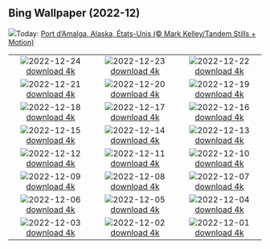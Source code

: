 ## Bing Wallpaper (2022-12)
![](https://www.bing.com/th?id=OHR.AmalgaTree_FR-CA9334629575_UHD.jpg&w=1000)Today: [Port d’Amalga, Alaska, États-Unis (© Mark Kelley/Tandem Stills + Motion)](https://www.bing.com/th?id=OHR.AmalgaTree_FR-CA9334629575_UHD.jpg)

|      |      |      |
| :----: | :----: | :----: |
|![](https://www.bing.com/th?id=OHR.GentooGrievances_FR-CA9383210910_UHD.jpg&pid=hp&w=384&h=216&rs=1&c=4)2022-12-24 [download 4k](https://www.bing.com/th?id=OHR.GentooGrievances_FR-CA9383210910_UHD.jpg)|![](https://www.bing.com/th?id=OHR.TreeGaleriesLafayette_FR-CA9283663629_UHD.jpg&pid=hp&w=384&h=216&rs=1&c=4)2022-12-23 [download 4k](https://www.bing.com/th?id=OHR.TreeGaleriesLafayette_FR-CA9283663629_UHD.jpg)|![](https://www.bing.com/th?id=OHR.SolarHalo_FR-CA9232827321_UHD.jpg&pid=hp&w=384&h=216&rs=1&c=4)2022-12-22 [download 4k](https://www.bing.com/th?id=OHR.SolarHalo_FR-CA9232827321_UHD.jpg)|
|![](https://www.bing.com/th?id=OHR.PalaceBelvedere_FR-CA9162222925_UHD.jpg&pid=hp&w=384&h=216&rs=1&c=4)2022-12-21 [download 4k](https://www.bing.com/th?id=OHR.PalaceBelvedere_FR-CA9162222925_UHD.jpg)|![](https://www.bing.com/th?id=OHR.WinterberryBush_FR-CA9110569957_UHD.jpg&pid=hp&w=384&h=216&rs=1&c=4)2022-12-20 [download 4k](https://www.bing.com/th?id=OHR.WinterberryBush_FR-CA9110569957_UHD.jpg)|![](https://www.bing.com/th?id=OHR.SouthBeach_FR-CA9046426342_UHD.jpg&pid=hp&w=384&h=216&rs=1&c=4)2022-12-19 [download 4k](https://www.bing.com/th?id=OHR.SouthBeach_FR-CA9046426342_UHD.jpg)|
|![](https://www.bing.com/th?id=OHR.GlacierGoats_FR-CA4346498421_UHD.jpg&pid=hp&w=384&h=216&rs=1&c=4)2022-12-18 [download 4k](https://www.bing.com/th?id=OHR.GlacierGoats_FR-CA4346498421_UHD.jpg)|![](https://www.bing.com/th?id=OHR.AtlantaLights_FR-CA8902467447_UHD.jpg&pid=hp&w=384&h=216&rs=1&c=4)2022-12-17 [download 4k](https://www.bing.com/th?id=OHR.AtlantaLights_FR-CA8902467447_UHD.jpg)|![](https://www.bing.com/th?id=OHR.Borovets_FR-CA8952034838_UHD.jpg&pid=hp&w=384&h=216&rs=1&c=4)2022-12-16 [download 4k](https://www.bing.com/th?id=OHR.Borovets_FR-CA8952034838_UHD.jpg)|
|![](https://www.bing.com/th?id=OHR.ButchartDisplay_FR-CA8386590883_UHD.jpg&pid=hp&w=384&h=216&rs=1&c=4)2022-12-15 [download 4k](https://www.bing.com/th?id=OHR.ButchartDisplay_FR-CA8386590883_UHD.jpg)|![](https://www.bing.com/th?id=OHR.InstagramHallstatt_FR-CA8988785255_UHD.jpg&pid=hp&w=384&h=216&rs=1&c=4)2022-12-14 [download 4k](https://www.bing.com/th?id=OHR.InstagramHallstatt_FR-CA8988785255_UHD.jpg)|![](https://www.bing.com/th?id=OHR.PoinsettiaDay_FR-CA7961049956_UHD.jpg&pid=hp&w=384&h=216&rs=1&c=4)2022-12-13 [download 4k](https://www.bing.com/th?id=OHR.PoinsettiaDay_FR-CA7961049956_UHD.jpg)|
|![](https://www.bing.com/th?id=OHR.WinterMail_FR-CA7757938098_UHD.jpg&pid=hp&w=384&h=216&rs=1&c=4)2022-12-12 [download 4k](https://www.bing.com/th?id=OHR.WinterMail_FR-CA7757938098_UHD.jpg)|![](https://www.bing.com/th?id=OHR.SaltDesert_FR-CA7874818642_UHD.jpg&pid=hp&w=384&h=216&rs=1&c=4)2022-12-11 [download 4k](https://www.bing.com/th?id=OHR.SaltDesert_FR-CA7874818642_UHD.jpg)|![](https://www.bing.com/th?id=OHR.NorwayMuskox_FR-CA7842752958_UHD.jpg&pid=hp&w=384&h=216&rs=1&c=4)2022-12-10 [download 4k](https://www.bing.com/th?id=OHR.NorwayMuskox_FR-CA7842752958_UHD.jpg)|
|![](https://www.bing.com/th?id=OHR.FlorenceAerial_FR-CA7584647036_UHD.jpg&pid=hp&w=384&h=216&rs=1&c=4)2022-12-09 [download 4k](https://www.bing.com/th?id=OHR.FlorenceAerial_FR-CA7584647036_UHD.jpg)|![](https://www.bing.com/th?id=OHR.TangleCreekFalls_FR-CA7616617993_UHD.jpg&pid=hp&w=384&h=216&rs=1&c=4)2022-12-08 [download 4k](https://www.bing.com/th?id=OHR.TangleCreekFalls_FR-CA7616617993_UHD.jpg)|![](https://www.bing.com/th?id=OHR.GreatEgret_FR-CA7503778568_UHD.jpg&pid=hp&w=384&h=216&rs=1&c=4)2022-12-07 [download 4k](https://www.bing.com/th?id=OHR.GreatEgret_FR-CA7503778568_UHD.jpg)|
|![](https://www.bing.com/th?id=OHR.StNick_FR-CA7472533534_UHD.jpg&pid=hp&w=384&h=216&rs=1&c=4)2022-12-06 [download 4k](https://www.bing.com/th?id=OHR.StNick_FR-CA7472533534_UHD.jpg)|![](https://www.bing.com/th?id=OHR.KilimanjaroElephants_FR-CA7423056418_UHD.jpg&pid=hp&w=384&h=216&rs=1&c=4)2022-12-05 [download 4k](https://www.bing.com/th?id=OHR.KilimanjaroElephants_FR-CA7423056418_UHD.jpg)|![](https://www.bing.com/th?id=OHR.MiamiDT_FR-CA7364298454_UHD.jpg&pid=hp&w=384&h=216&rs=1&c=4)2022-12-04 [download 4k](https://www.bing.com/th?id=OHR.MiamiDT_FR-CA7364298454_UHD.jpg)|
|![](https://www.bing.com/th?id=OHR.BraidedRiverDelta_FR-CA7282957439_UHD.jpg&pid=hp&w=384&h=216&rs=1&c=4)2022-12-03 [download 4k](https://www.bing.com/th?id=OHR.BraidedRiverDelta_FR-CA7282957439_UHD.jpg)|![](https://www.bing.com/th?id=OHR.AntarcticaDay_FR-CA3307237048_UHD.jpg&pid=hp&w=384&h=216&rs=1&c=4)2022-12-02 [download 4k](https://www.bing.com/th?id=OHR.AntarcticaDay_FR-CA3307237048_UHD.jpg)|![](https://www.bing.com/th?id=OHR.RovinjCroatia_FR-CA3188342312_UHD.jpg&pid=hp&w=384&h=216&rs=1&c=4)2022-12-01 [download 4k](https://www.bing.com/th?id=OHR.RovinjCroatia_FR-CA3188342312_UHD.jpg)|
